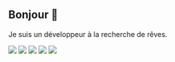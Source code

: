 ## Bonjour 👋
Je suis un développeur à la recherche de rêves.
<div style="margin: ; text-align: left;" "text-align: left;"> <img src="https://img.shields.io/badge/C-BDE038?style=for-the-badge&logo=C&logoColor=white">
          <img src="https://img.shields.io/badge/C++-A3AB78?style=for-the-badge&logo=C%2B%2B&logoColor=white">
          <img src="https://img.shields.io/badge/Python-818274?style=for-the-badge&logo=Python&logoColor=white">
          <img src="https://img.shields.io/badge/Django-506266?style=for-the-badge&logo=Django&logoColor=white">
          <img src="https://img.shields.io/badge/Unity-10454F?style=for-the-badge&logo=Unity&logoColor=white">
          </div>
    </div>
<!--
**jiyoon607/jiyoon607** is a ✨ _special_ ✨ repository because its `README.md` (this file) appears on your GitHub profile.

Here are some ideas to get you started:

- 🔭 I’m currently working on ...
- 🌱 I’m currently learning ...
- 👯 I’m looking to collaborate on ...
- 🤔 I’m looking for help with ...
- 💬 Ask me about ...
- 📫 How to reach me: ...
- 😄 Pronouns: ...
- ⚡ Fun fact: ...
-->
